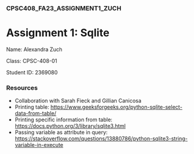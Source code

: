 ### CPSC408_FA23_ASSIGNMENT1_ZUCH
# Assignment 1: Sqlite

Name: Alexandra Zuch

Class: CPSC-408-01

Student ID: 2369080

### Resources
- Collaboration with Sarah Fieck and Gillian Canicosa
- Printing table: https://www.geeksforgeeks.org/python-sqlite-select-data-from-table/
- Printing specific information from table: https://docs.python.org/3/library/sqlite3.html
- Passing variable as attribute in query: https://stackoverflow.com/questions/13880786/python-sqlite3-string-variable-in-execute 